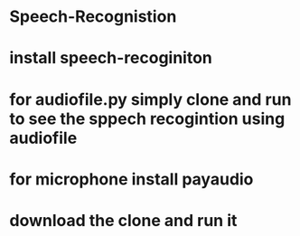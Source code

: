 # Speech-Recognistion
# install speech-recoginiton
# for audiofile.py simply clone and run to see the sppech recogintion using audiofile
# for microphone install payaudio 
# download the clone and run it
